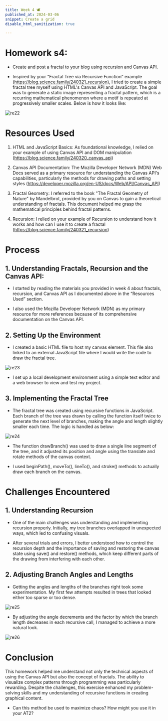 ```yaml
---
title: Week 4 🕊
published_at: 2024-03-06
snippet: Create a grid
disable_html_sanitization: true

---
```

# Homework s4:

- Create and post a fractal to your blog using recursion and Canvas API.

<canvas id='canvas'></canvas>

<script>

// Get rid of the document's default padding.
document.body.style.margin   = 0
//document.body.style.overflow = `hidden`

// Get the canvas element and the drawing context
const canvas  = document.getElementById('canvas')
canvas.width = window.innerWidth
canvas.height = window.innerHeight
document.body.appendChild(canvas)
const ctx = canvas.getContext('2d');

function drawBranch(x, y, length, angle, depth) {
    if (depth === 0) return;

    ctx.beginPath();
    ctx.save();
    ctx.translate(x, y);
    ctx.rotate(angle * Math.PI / 180);
    ctx.moveTo(0, 0);
    ctx.lineTo(0, -length);
    ctx.stroke();

    drawBranch(0, -length, length * 0.9, -15, depth - 1);
    drawBranch(0, -length, length * 0.9, 15, depth - 1);

    ctx.restore();
}

function drawTree() {
    ctx.clearRect(0, 0, canvas.width, canvas.height);
    ctx.strokeStyle = 'brown';
    ctx.lineWidth = 5;

    // Start the tree from the bottom center of the canvas
    drawBranch(canvas.width / 2, canvas.height, 100, 0, 10);
}

drawTree();

</script>

- Inspired by your “Fractal Tree via Recursive Function” example
(https://blog.science.family/240321_recursion), I tried to create a simple fractal tree myself using
HTML&#39;s Canvas API and JavaScript. The goal was to generate a static image representing a fractal
pattern, which is a recurring mathematical phenomenon where a motif is repeated at progressively
smaller scales. Below is how it looks like:

![re22](/23/re22.png)

# Resources Used

1. HTML and JavaScript Basics: As foundational knowledge, I relied on your example of using Canvas API and DOM manipulation (https://blog.science.family/240320_canvas_api)

2. Canvas API Documentation: The Mozilla Developer Network (MDN) Web Docs served as a primary resource for understanding the Canvas API&#39;s capabilities, particularly the methods
for drawing paths and setting styles (https://developer.mozilla.org/en-US/docs/Web/API/Canvas_API)

3. Fractal Geometry: I referred to the book &quot;The Fractal Geometry of Nature&quot; by Mandelbrot, provided by you on Canvas to gain a theoretical understanding of fractals. This document helped me grasp the mathematical principles behind fractal patterns.

4. Recursion: I relied on your example of Recursion to understand how it works and how can I use it to create a fractal (https://blog.science.family/240321_recursion)


# Process

## 1. Understanding Fractals, Recursion and the Canvas API:

- I started by reading the materials you provided in week 4 about fractals, recursion, and Canvas API as I documented above in the “Resources Used” section.

- I also used the Mozilla Developer Network (MDN) as my primary resource for more references because of its comprehensive documentation on the Canvas API.

## 2. Setting Up the Environment

- I created a basic HTML file to host my canvas element. This file also linked to an external JavaScript file where I would write the code to draw the fractal tree.

![re23](/23/re23.png)

- I set up a local development environment using a simple text editor and a web browser to view and test my project.

## 3. Implementing the Fractal Tree

- The fractal tree was created using recursive functions in JavaScript. Each branch of the tree was drawn by calling the function itself twice to generate the next level of branches, making the angle and length slightly smaller each time. The logic is handled as below:

![re24](/23/re24.png)

- The function drawBranch() was used to draw a single line segment of the tree, and it adjusted its position and angle using the translate and rotate methods of the canvas context.

- I used beginPath(), moveTo(), lineTo(), and stroke() methods to actually draw each branch on the canvas.


# Challenges Encountered

## 1. Understanding Recursion

- One of the main challenges was understanding and implementing recursion properly. Initially, my tree branches overlapped in unexpected ways, which led to confusing visuals.

- After several trials and errors, I better understood how to control the recursion depth and the importance of saving and restoring the canvas state using save() and restore() methods,
which keep different parts of the drawing from interfering with each other.

## 2. Adjusting Branch Angles and Lengths

- Getting the angles and lengths of the branches right took some experimentation. My first few attempts resulted in trees that looked either too sparse or too dense.

![re25](/23/re25.png)

- By adjusting the angle decrements and the factor by which the branch length decreases in each recursive call, I managed to achieve a more natural look.

![re26](/23/re26.png)

# Conclusion

This homework helped me understand not only the technical aspects of using the Canvas API but also the concept of fractals. The ability to visualize complex patterns through programming was particularly rewarding. Despite the challenges, this exercise enhanced my problem-solving skills and my understanding of recursive functions in creating graphical content.


- Can this method be used to maximize chaos?  How might you use it in your AT2?